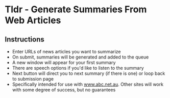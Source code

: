 # Tldr - Generate Summaries From Web Articles

## Instructions
- Enter URLs of news articles you want to summarize
- On submit, summaries will be generated and added to the queue
- A new window will appear for your first summary
- There are speech options if you'd like to listen to the summary
- Next button will direct you to next summary (if there is one) or loop back to submission page
- Specifically intended for use with www.abc.net.au. Other sites will work with some degree of success, but no guarantees
